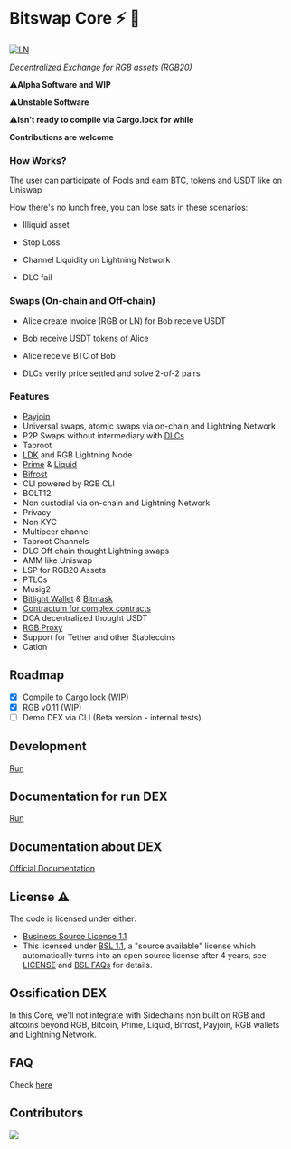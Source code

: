 # Bitswap Core  ⚡ 💱

[![LN](https://img.shields.io/badge/lightning-792EE5?logo=lightning)](https://mempool.space/lightning)


*Decentralized Exchange for RGB assets (RGB20)*

⚠️**Alpha Software and WIP**

⚠️**Unstable Software**

⚠️**Isn't ready to compile via Cargo.lock for while**


**Contributions are welcome**

### How Works?

The user can participate of Pools and earn BTC, tokens and USDT like on Uniswap

How there's no lunch free, you can lose sats in these scenarios:

- Illiquid asset

- Stop Loss

- Channel Liquidity on Lightning Network

- DLC fail

### Swaps (On-chain and Off-chain)

- Alice create invoice (RGB or LN) for Bob receive USDT

- Bob receive USDT tokens of Alice

- Alice receive BTC of Bob

- DLCs verify price settled and solve 2-of-2 pairs

### Features

- [Payjoin](https://payjoin.org/)
- Universal swaps, atomic swaps via on-chain and Lightning Network
- P2P Swaps without intermediary with [DLCs](https://github.com/p2pderivatives/rust-dlc)
- Taproot
- [LDK](https://github.com/lightningdevkit/rust-lightning) and RGB Lightning Node
- [Prime](https://github.com/LNP-BP/layer1) & [Liquid](https://liquid.net/)
- [Bifrost](https://www.rgbfaq.com/glossary/bifrost)
- CLI powered by RGB CLI 
- BOLT12
- Non custodial via on-chain and Lightning Network
- Privacy
- Non KYC
- Multipeer channel
- Taproot Channels
- DLC Off chain thought Lightning swaps
- AMM like Uniswap
- LSP for RGB20 Assets
- PTLCs
- Musig2
- [Bitlight Wallet](https://bitlightlabs.com/) & [Bitmask](https://bitmask.app/)
- [Contractum for complex contracts](https://www.contractum.org/)
- DCA decentralized thought USDT
- [RGB Proxy](https://github.com/RGB-Tools/rgb-proxy-server)
- Support for Tether and other Stablecoins
- Cation

## Roadmap

- [x] Compile to Cargo.lock (WIP)
- [x] RGB v0.11 (WIP)
- [ ] Demo DEX via CLI (Beta version - internal tests)

## Development

[Run](https://github.com/BitSwap-BiFi/Bitswap-core/blob/main/doc/development.md)

## Documentation for run DEX

 [Run](https://github.com/BitSwap-BiFi/Bitswap-core/blob/main/doc/run.md)
 
## Documentation about DEX

[Official Documentation](https://github.com/BitSwap-BiFi/bitswap-docs)

## License ⚠️

The code is licensed under either:

-  [Business Source License 1.1](https://github.com/BitSwap-BiFi/Bitswap-core/blob/main/LICENSE.md)
-  This licensed under [BSL 1.1](https://mariadb.com/bsl11/), a "source available" license which automatically turns into an open source license after 4 years, see [LICENSE](https://github.com/BitSwap-BiFi/Bitswap-core/blob/main/LICENSE.md) and [BSL FAQs](https://mariadb.com/bsl-faq-mariadb/) for details. 


## Ossification DEX

In this Core, we'll not integrate with Sidechains non built on RGB and altcoins beyond RGB, Bitcoin, Prime, Liquid, Bifrost, Payjoin, RGB wallets and Lightning Network.

## FAQ

Check [here](https://github.com/BitSwap-BiFi/Bitswap-FAQ/)


## Contributors

<a align="center" href="https://github.com/BitSwap-BiFi/Bitswap-core/graphs/contributors">
  <img src="https://contrib.rocks/image?repo=BitSwap-BiFi/Bitswap-core" />
</a>
